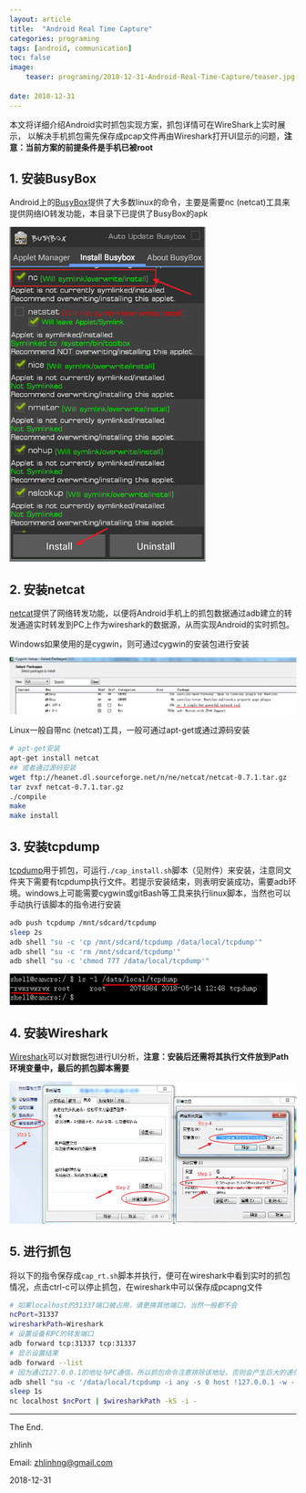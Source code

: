 ```yaml
---
layout: article
title:  "Android Real Time Capture"
categories: programing
tags: [android, communication]
toc: false
image:
    teaser: programing/2018-12-31-Android-Real-Time-Capture/teaser.jpg

date: 2018-12-31
---
```


本文将详细介绍Android实时抓包实现方案，抓包详情可在WireShark上实时展示，
以解决手机抓包需先保存成pcap文件再由Wireshark打开UI显示的问题，**注意：当前方案的前提条件是手机已被root**

## 1. 安装BusyBox

Android上的[BusyBox](https://play.google.com/store/apps/details?id=stericson.busybox&hl=en_US)提供了大多数linux的命令，主要是需要nc (netcat)工具来提供网络IO转发功能，本目录下已提供了BusyBox的apk

![01-busybox](/images/programing/2018-12-31-Android-Real-Time-Capture/01-busybox.png)

## 2. 安装netcat

[netcat](https://sourceforge.net/projects/netcat/)提供了网络转发功能，以便将Android手机上的抓包数据通过adb建立的转发通道实时转发到PC上作为wireshark的数据源，从而实现Android的实时抓包。

Windows如果使用的是cygwin，则可通过cygwin的安装包进行安装

![02-netcat](/images/programing/2018-12-31-Android-Real-Time-Capture/02-netcat.png)

Linux一般自带nc (netcat)工具，一般可通过apt-get或通过源码安装

```bash
# apt-get安装
apt-get install netcat
## 或者通过源码安装
wget ftp://heanet.dl.sourceforge.net/n/ne/netcat/netcat-0.7.1.tar.gz
tar zvxf netcat-0.7.1.tar.gz
./compile
make
make install
```


## 3. 安装tcpdump

[tcpdump](https://www.androidtcpdump.com/android-tcpdump/downloads)用于抓包，可运行`./cap_install.sh`脚本（见附件）来安装，注意同文件夹下需要有tcpdump执行文件。若提示安装结束，则表明安装成功，需要adb环境。windows上可能需要cygwin或gitBash等工具来执行linux脚本，当然也可以手动执行该脚本的指令进行安装

```bash
adb push tcpdump /mnt/sdcard/tcpdump
sleep 2s
adb shell "su -c 'cp /mnt/sdcard/tcpdump /data/local/tcpdump'"
adb shell "su -c 'rm /mnt/sdcard/tcpdump'"
adb shell "su -c 'chmod 777 /data/local/tcpdump'"
```

![03-tcpdump](/images/programing/2018-12-31-Android-Real-Time-Capture/03-tcpdump.png)

## 4. 安装Wireshark

[Wireshark](https://www.wireshark.org/download.html)可以对数据包进行UI分析，**注意：安装后还需将其执行文件放到Path环境变量中，最后的抓包脚本需要**

![04-wireshark](/images/programing/2018-12-31-Android-Real-Time-Capture/04-wireshark.png)

## 5. 进行抓包

将以下的指令保存成`cap_rt.sh`脚本并执行，便可在wireshark中看到实时的抓包情况，点击ctrl-c可以停止抓包，在wireshark中可以保存成pcapng文件

```bash
# 如果localhost的31337端口被占用，请更换其他端口，当然一般都不会
ncPort=31337
wiresharkPath=Wireshark
# 设置设备和PC的转发端口
adb forward tcp:31337 tcp:31337
# 显示设置结果
adb forward --list
# 因为通过127.0.0.1的地址与PC通信，所以抓包命令注意排除该地址，否则会产生巨大的递归流量
adb shell "su -c '/data/local/tcpdump -i any -s 0 host !127.0.0.1 -w - | nc -l -p '$ncPort''" &
sleep 1s
nc localhost $ncPort | $wiresharkPath -kS -i -
```



---
The End.

zhlinh

Email: zhlinhng@gmail.com

2018-12-31